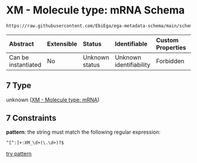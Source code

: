# XM - Molecule type: mRNA Schema

```txt
https://raw.githubusercontent.com/EbiEga/ega-metadata-schema/main/schemas/EGA.common-definitions.json#/$defs/curieRefseqPattern/oneOf/7
```



| Abstract            | Extensible | Status         | Identifiable            | Custom Properties | Additional Properties | Access Restrictions | Defined In                                                                                           |
| :------------------ | :--------- | :------------- | :---------------------- | :---------------- | :-------------------- | :------------------ | :--------------------------------------------------------------------------------------------------- |
| Can be instantiated | No         | Unknown status | Unknown identifiability | Forbidden         | Allowed               | none                | [EGA.common-definitions.json\*](../../../schemas/EGA.common-definitions.json "open original schema") |

## 7 Type

unknown ([XM - Molecule type: mRNA](ega-4-defs-refseq-accessions-data1098-curie-pattern-oneof-xm---molecule-type-mrna.md))

## 7 Constraints

**pattern**: the string must match the following regular expression:&#x20;

```regexp
^[^:]+:XM_\d+(\.\d+)?$
```

[try pattern](https://regexr.com/?expression=%5E%5B%5E%3A%5D%2B%3AXM_%5Cd%2B\(%5C.%5Cd%2B\)%3F%24 "try regular expression with regexr.com")
